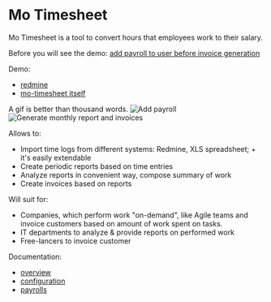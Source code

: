 Mo Timesheet
============

Mo Timesheet is a tool to convert hours that employees work to their salary.

Before you will see the demo: [add payroll to user before invoice generation](doc/payrolls.md)

Demo:
* [redmine](http://redmine-for-timesheet.herokuapp.com/)
* [mo-timesheet itself](http://mo-timesheet.herokuapp.com/)

A gif is better than thousand words.
![Add payroll](doc/add_payroll.gif)
![Generate monthly report and invoices](doc/report_invoice.gif)

Allows to:

* Import time logs from different systems:
Redmine, XLS spreadsheet; + it's easily extendable
* Create periodic reports based on time entries
* Analyze reports in convenient way, compose summary of work
* Create invoices based on reports

Will suit for:

* Companies, which perform work "on-demand", like Agile teams
and invoice customers based on amount of work spent on tasks.
* IT departments to analyze & provide reports on performed work
* Free-lancers to invoice customer

Documentation:

* [overview](doc/overview.md)
* [configuration](doc/configuration.md)
* [payrolls](doc/payrolls.md)
